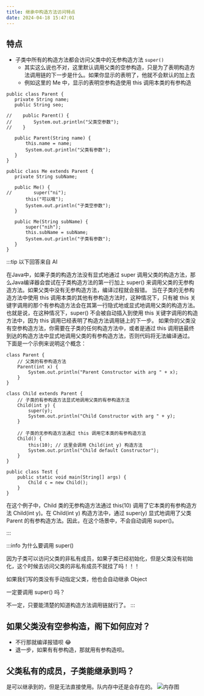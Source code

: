 ```yaml
---
title: 继承中构造方法访问特点
date: 2024-04-18 15:47:01
---
```


## 特点
- 子类中所有的构造方法都会访问父类中的无参构造方法 ``super()``
	- 其实这么说也不对，这里默认调用父类的空参构造，只是为了表明构造方法调用链的下一步是什么。如果你显示的表明了，他就不会默认的加上去
	- 例如这里的 Me 中，显示的表明空参构造使用 this 调用本类的有参构造
 ```
public class Parent {
    private String name;
    public String seo;

//    public Parent() {
//        System.out.println("父类空参数");
//    }

    public Parent(String name) {
        this.name = name;
        System.out.println("父类有参数");
    }
}

public class Me extends Parent {
    private String subName;

    public Me() {
//        super("ni");
        this("可以哦");
        System.out.println("子类空参数");
    }

    public Me(String subName) {
        super("nih");
        this.subName = subName;
        System.out.println("子类有参数");
    }
}
 ```

	 

:::tip
以下回答来自 AI

在Java中，如果子类的构造方法没有显式地通过 super 调用父类的构造方法，那么Java编译器会尝试在子类构造方法的第一行加上 super() 来调用父类的无参构造方法。如果父类中没有无参构造方法，编译过程就会报错。
当在子类的无参构造方法中使用 this 调用本类的其他有参构造方法时，这种情况下，只有被 this 关键字调用的那个有参构造方法会在其第一行隐式地或显式地调用父类的构造方法。也就是说，在这种情况下，super() 不会被自动插入到使用 this 关键字调用的构造方法中，因为 this 调用已经表明了构造方法调用链上的下一步。
如果你的父类没有空参构造方法，你需要在子类的任何构造方法中，或者是通过 this 调用链最终到达的构造方法中显式地调用父类的有参构造方法，否则代码将无法编译通过。
下面是一个示例来说明这个概念：
```
class Parent {
    // 父类的有参构造方法
    Parent(int x) {
        System.out.println("Parent Constructor with arg " + x);
    }
}

class Child extends Parent {
    // 子类的有参构造方法显式地调用父类的有参构造方法
    Child(int y) {
        super(y);
        System.out.println("Child Constructor with arg " + y);
    }

    // 子类的无参构造方法通过 this 调用它本类的有参构造方法
    Child() {
        this(10); // 这里会调用 Child(int y) 构造方法
        System.out.println("Child default Constructor");
    }
}

public class Test {
    public static void main(String[] args) {
        Child c = new Child();
    }
}
```
在这个例子中，Child 类的无参构造方法通过 this(10) 调用了它本类的有参构造方法 Child(int y)。在 Child(int y) 构造方法中，通过 super(y) 显式地调用了父类 Parent 的有参构造方法。因此，在这个场景中，不会自动调用 super()。

:::


:::info
为什么要调用 super()

因为子类可以访问父类的非私有成员，如果子类已经初始化，但是父类没有初始化，这个时候去访问父类的非私有成员不就挂了吗！！！

如果我们写的类没有手动指定父类，他也会自动继承 Object

一定要调用 super() 吗？

不一定，只要能清楚的知道构造方法调用链就行了。 
:::

## 如果父类没有空参构造，阁下如何应对？

- 不行那就编译报错呗 😂
- 退一步，如果有有参构造，那就用有参构造呗。


## 父类私有的成员，子类能继承到吗？

是可以继承到的，但是无法直接使用。队内存中还是会存在的。
![内存图](/Java/WX20240418-173316@2x.png)
